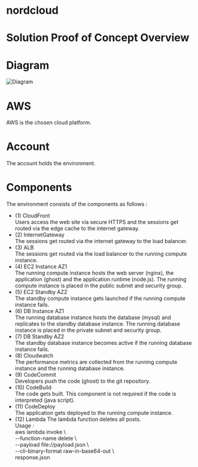 # nordcloud

# Solution Proof of Concept Overview

# Diagram
![Diagram](https://github.com/adob71/nordcloud/blob/main/diagram.png)

# AWS  
AWS is the chosen cloud platform.
# Account  
The account holds the environment.
# Components  
The environment consists of the components as follows : 
* (1) CloudFront  
Users access the web site via secure HTTPS and the sessions get routed via the edge cache to the internet gateway.
* (2) InternetGateway  
The sessions get routed via the internet gateway to the load balancer.
* (3) ALB  
The sessions get routed via the load balancer to the running compute instance.
* (4) EC2 Instance AZ1  
The running compute instance hosts the web server (nginx), the application (ghost) and the application runtime (node.js). The running compute instance is placed in the public subnet and security group.
* (5) EC2 Standby AZ2  
The standby compute instance gets launched if the running compute instance fails.
* (6) DB Instance AZ1  
The running database instance hosts the database (mysql) and replicates to the standby database instance. The running database instance is placed in the private subnet and security group.
* (7) DB Standby AZ2  
The standby database instance becomes active if the running database instance fails.
* (8) Cloudwatch  
The performance metrics are collected from the running compute instance and the running database instance.
* (9) CodeCommit  
Developers push the code (ghost) to the git repository.
* (10) CodeBuild  
The code gets built. This component is not required if the code is interpreted (java script).
* (11) CodeDeploy  
The application gets deployed to the running compute instance.
* (12) Lambda
The lambda function deletes all posts.  
Usage :  
aws lambda invoke \  
--function-name delete \  
--payload file://payload.json \  
--cli-binary-format raw-in-base64-out \  
response.json
